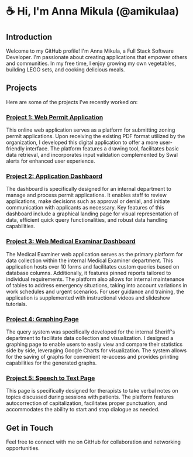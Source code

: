 # ☕️ Hi, I'm Anna Mikula (@amikulaa)

## Introduction

Welcome to my GitHub profile! I'm Anna Mikula, a Full Stack Software Developer. I'm passionate about creating applications that empower others and communities. In my free time, I enjoy growing my own vegetables, building LEGO sets, and cooking delicious meals.

## Projects

Here are some of the projects I've recently worked on:

### [Project 1: Web Permit Application](https://github.com/amikulaa/online-permit-application)

This online web application serves as a platform for submitting zoning permit applications. Upon receiving the existing PDF format utilized by the organization, I developed this digital application to offer a more user-friendly interface. The platform features a drawing tool, facilitates basic data retrieval, and incorporates input validation complemented by Swal alerts for enhanced user experience.

### [Project 2: Application Dashbaord]()

The dashboard is specifically designed for an internal department to manage and process permit applications. It enables staff to review applications, make decisions such as approval or denial, and initiate communication with applicants as necessary. Key features of this dashboard include a graphical landing page for visual representation of data, efficient quick query functionalities, and robust data handling capabilities.


### [Project 3: Web Medical Examinar Dashboard]()

The Medical Examiner web application serves as the primary platform for data collection within the internal Medical Examiner department. This application hosts over 10 forms and facilitates custom queries based on database columns. Additionally, it features pinned reports tailored to individual requirements. The platform also allows for internal maintenance of tables to address emergency situations, taking into account variations in work schedules and urgent scenarios. For user guidance and training, the application is supplemented with instructional videos and slideshow tutorials.
  
### [Project 4: Graphing Page]()

The query system was specifically developed for the internal Sheriff's department to facilitate data collection and visualization. I designed a graphing page to enable users to easily view and compare their statistics side by side, leveraging Google Charts for visualization. The system allows for the saving of graphs for convenient re-access and provides printing capabilities for the generated graphs.
 
### [Project 5: Speech to Text Page]()

This page is specifically designed for therapists to take verbal notes on topics discussed during sessions with patients. The platform features autocorrection of capitalization, facilitates proper punctuation, and accommodates the ability to start and stop dialogue as needed.

## Get in Touch

Feel free to connect with me on GitHub for collaboration and networking opportunities.
